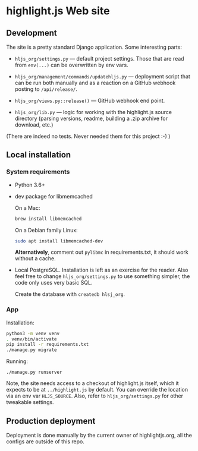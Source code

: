 # highlight.js Web site


## Development

The site is a pretty standard Django application. Some interesting parts:

- `hljs_org/settings.py` — default project settings. Those that are read from `env(...)` can be overwritten by env vars.

- `hljs_org/management/commands/updatehljs.py` — deployment script that can be run both manually and as a reaction on a GitHub webhook posting to `/api/release/`.

- `hljs_org/views.py::release()` — GitHub webhook end point.

- `hljs_org/lib.py` — logic for working with the highlight.js source directory (parsing versions, readme, building a .zip archive for download, etc.)

(There are indeed no tests. Never needed them for this project :-) )


## Local installation


### System requirements

- Python 3.6+

- dev package for libmemcached

    On a Mac:

    ```sh
    brew install libmemcached
    ```

    On a Debian family Linux:

    ```sh
    sudo apt install libmemcached-dev
    ```

    **Alternatively**, comment out `pylibmc` in requirements.txt, it should work without a cache.

- Local PostgreSQL. Installation is left as an exercise for the reader. Also feel free to change `hljs_org/settings.py` to use something simpler, the code only uses very basic SQL.

    Create the database with `createdb hlsj_org`.


### App

Installation:

```sh
python3 -m venv venv
. venv/bin/activate
pip install -r requirements.txt
./manage.py migrate
```

Running:

```
./manage.py runserver
```

Note, the site needs access to a checkout of highlight.js itself, which it expects to be at `../highlight.js` by default. You can override the location via an env var `HLJS_SOURCE`. Also, refer to `hljs_org/settings.py` for other tweakable settings.


## Production deployment

Deployment is done manually by the current owner of highlightjs.org, all the configs are outside of this repo.
